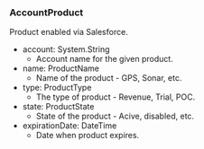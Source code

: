 ### AccountProduct
Product enabled via Salesforce.

- account: System.String
  - Account name for the given product.
- name: ProductName
  - Name of the product - GPS, Sonar, etc.
- type: ProductType
  - The type of product - Revenue, Trial, POC.
- state: ProductState
  - State of the product - Acive, disabled, etc.
- expirationDate: DateTime
  - Date when product expires.
